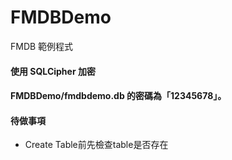 # FMDBDemo
FMDB 範例程式

#### 使用 SQLCipher 加密

#### FMDBDemo/fmdbdemo.db 的密碼為「12345678」。

#### 待做事項
+ Create Table前先檢查table是否存在
